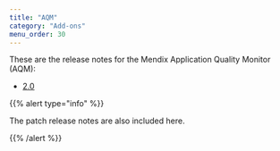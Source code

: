 ```yaml
---
title: "AQM"
category: "Add-ons"
menu_order: 30
---
```


These are the release notes for the Mendix Application Quality Monitor (AQM):

* [2.0](aqm-2.0)

{{% alert type="info" %}}

The patch release notes are also included here.

{{% /alert %}}



